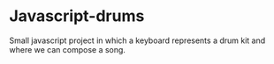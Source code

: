 # Javascript-drums
Small javascript project in which a keyboard represents a drum kit and where we can compose a song.
